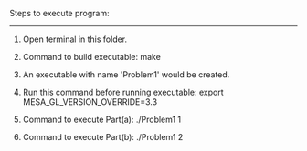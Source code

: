 
Steps to execute program:
_________________________________________________

1. Open terminal in this folder.

2. Command to build executable:
	make

3. An executable with name 'Problem1' would be created.

4. Run this command before running executable: 
	export MESA_GL_VERSION_OVERRIDE=3.3

5. Command to execute Part(a): 
	./Problem1 1

6. Command to execute Part(b): 
	./Problem1 2